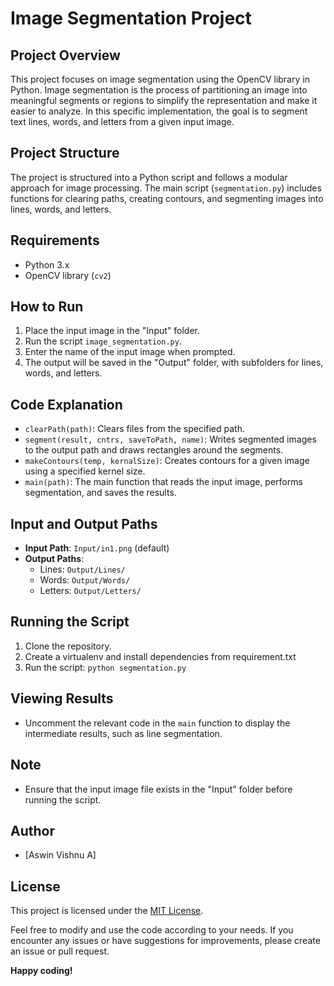 # Image Segmentation Project

## Project Overview

This project focuses on image segmentation using the OpenCV library in Python. Image segmentation is the process of partitioning an image into meaningful segments or regions to simplify the representation and make it easier to analyze. In this specific implementation, the goal is to segment text lines, words, and letters from a given input image.

## Project Structure

The project is structured into a Python script and follows a modular approach for image processing. The main script (`segmentation.py`) includes functions for clearing paths, creating contours, and segmenting images into lines, words, and letters.

## Requirements

- Python 3.x
- OpenCV library (`cv2`)

## How to Run

1. Place the input image in the "Input" folder.
2. Run the script `image_segmentation.py`.
3. Enter the name of the input image when prompted.
4. The output will be saved in the "Output" folder, with subfolders for lines, words, and letters.

## Code Explanation

- `clearPath(path)`: Clears files from the specified path.
- `segment(result, cntrs, saveToPath, name)`: Writes segmented images to the output path and draws rectangles around the segments.
- `makeContours(temp, kernalSize)`: Creates contours for a given image using a specified kernel size.
- `main(path)`: The main function that reads the input image, performs segmentation, and saves the results.

## Input and Output Paths

- **Input Path**: `Input/in1.png` (default)
- **Output Paths**:
  - Lines: `Output/Lines/`
  - Words: `Output/Words/`
  - Letters: `Output/Letters/`

## Running the Script

1. Clone the repository.
2. Create a virtualenv and install dependencies from requirement.txt 
3. Run the script: `python segmentation.py`

## Viewing Results

- Uncomment the relevant code in the `main` function to display the intermediate results, such as line segmentation.

## Note

- Ensure that the input image file exists in the "Input" folder before running the script.

## Author

- [Aswin Vishnu A]

## License

This project is licensed under the [MIT License](LICENSE).

Feel free to modify and use the code according to your needs. If you encounter any issues or have suggestions for improvements, please create an issue or pull request.

**Happy coding!**